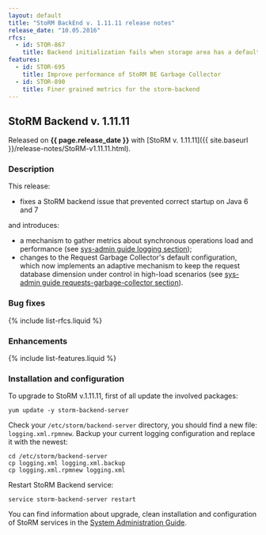 ```yaml
---
layout: default
title: "StoRM BackEnd v. 1.11.11 release notes"
release_date: "10.05.2016"
rfcs:
  - id: STOR-867
    title: Backend initialization fails when storage area has a default acl list
features:
  - id: STOR-695
    title: Improve performance of StoRM BE Garbage Collector
  - id: STOR-890
    title: Finer grained metrics for the storm-backend
---
```


## StoRM Backend v. 1.11.11

Released on **{{ page.release_date }}** with [StoRM v. 1.11.11]({{ site.baseurl }}/release-notes/StoRM-v1.11.11.html).

### Description

This release:

* fixes a StoRM backend issue that prevented correct startup on Java 6 and 7

and introduces:

* a mechanism to gather metrics about synchronous operations load and
  performance (see [sys-admin guide logging section][metrics-log]);
* changes to the Request Garbage Collector's default configuration, which now
  implements an adaptive mechanism to keep the request database dimension under
  control in high-load scenarios (see [sys-admin guide requests-garbage-collector section][gc-guide]).

### Bug fixes

{% include list-rfcs.liquid %}

### Enhancements

{% include list-features.liquid %}

### Installation and configuration

To upgrade to StoRM v.1.11.11, first of all update the involved packages:

    yum update -y storm-backend-server

Check your `/etc/storm/backend-server` directory, you should find a new file:
`logging.xml.rpmnew`. Backup your current logging configuration and replace it
with the newest:

    cd /etc/storm/backend-server
    cp logging.xml logging.xml.backup
    cp logging.xml.rpmnew logging.xml

Restart StoRM Backend service:

    service storm-backend-server restart

You can find information about upgrade, clean installation and configuration of
StoRM services in the [System Administration Guide][storm-sysadmin-guide].

[storm-sysadmin-guide]: {{site.baseurl}}/documentation/sysadmin-guide/1.11.11

[metrics-log]: {{site.baseurl}}/documentation/sysadmin-guide/1.11.11/#storm-backend-metricslog
[gc-guide]: {{site.baseurl}}/documentation/sysadmin-guide/1.11.11/#requests-garbage-collector
